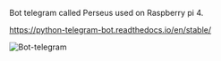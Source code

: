 Bot telegram called Perseus used on Raspberry pi 4. 

https://python-telegram-bot.readthedocs.io/en/stable/

![Bot-telegram](https://user-images.githubusercontent.com/53294518/83414005-0b5ef200-a41d-11ea-9adc-714705fd7a7d.jpg)
